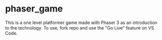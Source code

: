 # phaser_game

This is a one level platformer game made with Phaser 3 as an introduction to the technology. To use, fork repo and use the "Go Live" feature on VS Code.
